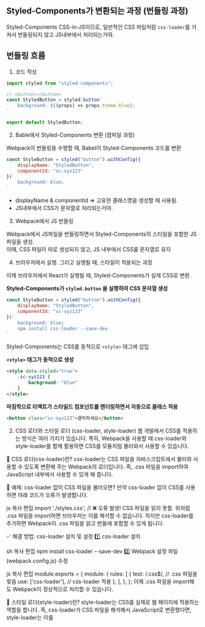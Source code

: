 ## Styled-Components가 변환되는 과정 (번들링 과정)

Styled-Components CSS-in-JS이므로, 일반적인 CSS 파일처럼 `css-loader`를 거쳐서 번들링되지 않고
JS내부에서 처리되는거야.  

## 번들링 흐름

1. 코드 작성

```jsx
import styled from "styled-components";

// <button></button>
const StyledButton = styled.button`
    background: ${(props) => props.theme.blue};
`

export default StyledButton;
```

2. Bable에서 Styled-Components 변환 (컴파일 과정)

Webpack이 번들링을 수행할 때, Babel이 Styled-Components 코드를 변환

```js
const StyleButton = styled("button").withConfig({
    displayName: "StyledButton",
    componentId: "sc-xyz123"
})`
    background: blue;
`
```

- displayName & componentId => 고유한 클래스명을 생성할 때 사용됨.
- JS내부에서 CSS가 문자열로 처리되는거야.

3. Webpack에서 JS 번들링

Webpack에서 JS파일을 번들링하면서 Styled-Components의 스타일을 포함한 JS 파일을 생성.  
이때, CSS 파일이 따로 생성되지 않고, JS 내부에서 CSS를 문자열로 유지

4. 브라우저에서 실행. 그리고 실행될 때, 스타일이 적용되는 과정

이제 브라우저에서 React가 실행될 때, Styled-Components가 실제 CSS로 변환.

**Styled-Components가 `styled.button` 을 실행하여 CSS 문자열 생성**

```js
const StyleButton = styled("button").withConfig({
    displayName: "StyledButton",
    componentId: "sc-xyz123"
})`
    background: blue;
    npm install css-loader --save-dev
`
```
Styled-Components는 CSS를 동적으로 `<style>` 태그에 삽입

**`<style>` 태그가 동적으로 생성**

```html
<style data-styled="true">
    .sc-xyz123 {
        background: "blue"
    }
</style>
```

**마짐학으로 리액트가 스타일드 컴포넌트를 렌더링하면서 자동으로 클래스 적용**

```html
<button class="sc-xyz123">클릭하세요</button>
```
2. CSS 로더와 스타일 로더 (css-loader, style-loader)
웹 개발에서 CSS를 적용하는 방식은 여러 가지가 있습니다. 특히, Webpack을 사용할 때 css-loader와 style-loader를 함께 활용하면 CSS를 모듈처럼 불러와서 사용할 수 있습니다.

🔹 CSS 로더(css-loader)란?
css-loader는 CSS 파일을 자바스크립트에서 불러와 사용할 수 있도록 변환해 주는 Webpack의 로더입니다.
즉, .css 파일을 import하여 JavaScript 내부에서 사용할 수 있게 해 줍니다.

📌 예제: css-loader 없이 CSS 파일을 불러오면?
만약 css-loader 없이 CSS를 사용하면 아래 코드가 오류가 발생합니다.

js
복사
편집
import './styles.css';  // ❌ 오류 발생! CSS 파일을 읽지 못함.
위처럼 .css 파일을 import하면 브라우저는 이를 해석할 수 없습니다.
하지만 css-loader를 추가하면 Webpack이 .css 파일을 읽고 번들에 포함할 수 있게 됩니다.

✅ 해결 방법: css-loader 설치 및 설정
1️⃣ css-loader 설치

sh
복사
편집
npm install css-loader --save-dev
2️⃣ Webpack 설정 파일(webpack.config.js) 수정

js
복사
편집
module.exports = {
  module: {
    rules: [
      {
        test: /\.css$/,  // .css 파일을 찾음
        use: ['css-loader'],  // css-loader 적용
      },
    ],
  },
};
이제 .css 파일을 import해도 Webpack이 정상적으로 처리할 수 있습니다.

🔹 스타일 로더(style-loader)란?
style-loader는 CSS를 실제로 웹 페이지에 적용하는 역할을 합니다.
즉, css-loader가 CSS 파일을 해석해서 JavaScript로 변환했다면, style-loader는 이를 <style> 태그로 삽입하여 브라우저에서 적용되도록 합니다.

✅ 해결 방법: style-loader 설치 및 적용
1️⃣ style-loader 설치

sh
복사
편집
npm install style-loader --save-dev
2️⃣ Webpack 설정 파일 수정

js
복사
편집
module.exports = {
  module: {
    rules: [
      {
        test: /\.css$/,
        use: ['style-loader', 'css-loader'],  // style-loader + css-loader 사용
      },
    ],
  },
};
3️⃣ CSS 파일을 불러오기

js
복사
편집
import './styles.css';  // 이제 정상적으로 CSS가 적용됨
💡 결론:

css-loader → CSS를 JavaScript로 변환
style-loader → 변환된 CSS를 <style> 태그로 삽입하여 웹 페이지에 적용
3. Styled-components 방식
🔹 Styled-components란?
styled-components는 CSS-in-JS (JavaScript 안에서 CSS를 작성하는 방식) 라이브러리입니다.
이 방식은 컴포넌트 단위로 스타일을 적용할 수 있도록 도와줍니다.

📌 설치 방법

sh
복사
편집
npm install styled-components
🔹 styled-components 기본 사용법
styled-components를 사용하면 CSS를 JavaScript 코드 안에서 작성할 수 있습니다.
아래 예제처럼 styled-components를 활용하여 스타일을 적용할 수 있습니다.

✅ 기본 예제
js
복사
편집
import styled from 'styled-components';

// 스타일이 적용된 버튼 컴포넌트 생성
const Button = styled.button`
  background-color: blue;
  color: white;
  padding: 10px 20px;
  border-radius: 5px;
  border: none;
  cursor: pointer;

  &:hover {
    background-color: darkblue;
  }
`;

const App = () => {
  return <Button>Click me</Button>;
};

export default App;
✅ 설명:

styled.button을 사용하여 스타일이 적용된 버튼 컴포넌트를 만듦
&:hover를 이용해 호버 효과를 추가
<Button> 컴포넌트를 사용하면 자동으로 스타일이 적용됨
🔹 styled-components의 장점
1️⃣ CSS가 컴포넌트와 함께 관리됨 → 별도의 .css 파일이 필요 없음
2️⃣ 클래스 이름 충돌이 없음 → styled-components는 자동으로 고유한 클래스를 생성
3️⃣ 동적 스타일링 가능 → props를 이용하여 스타일을 동적으로 변경 가능

✅ 동적 스타일링 예제
js
복사
편집
const Button = styled.button`
  background-color: ${props => (props.primary ? "blue" : "gray")};
  color: white;
`;

const App = () => {
  return (
    <>
      <Button primary>Primary Button</Button>
      <Button>Default Button</Button>
    </>
  );
};
✔ primary props가 있을 때 파란색 버튼, 없을 때 회색 버튼이 렌더링됨.

🔥 CSS 방식 비교
방식	설명	장점	단점
css-loader + style-loader	Webpack을 이용한 CSS 처리	기존 CSS 파일 사용 가능	클래스 중복 가능성
styled-components	JS 파일 안에서 CSS 작성	스타일을 컴포넌트 단위로 관리 가능	JS 파일이 복잡해질 수 있음
✅ 결론
CSS 파일을 직접 사용하려면 css-loader + style-loader
컴포넌트별로 스타일을 관리하려면 styled-components
프로젝트 성격에 따라 적절한 방식 선택! 🚀
이해됐어? 더 궁금한 거 있으면 질문해줘! 😃🔥
